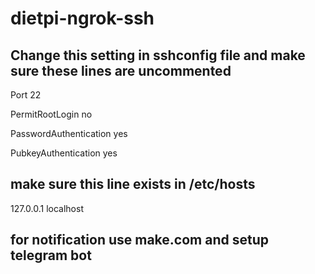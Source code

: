 # dietpi-ngrok-ssh
## Change this setting in sshconfig file and make sure these lines are uncommented

Port 22

PermitRootLogin no

PasswordAuthentication yes

PubkeyAuthentication yes


## make sure this line exists in /etc/hosts

127.0.0.1 localhost


## for notification use make.com and setup telegram bot 

